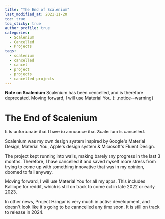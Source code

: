 ```yaml
---
title: "The End of Scalenium"
last_modified_at: 2021-11-20
toc: true
toc_sticky: true
author_profile: true
categories:
  - Scalenium
  - Cancelled
  - Projects
tags:
  - scalenium
  - cancelled
  - cancel
  - project
  - projects
  - cancelled-projects
---
```


**Note on Scalenium** Scalenium has been cencelled, and is therefore deprecated. Moving forward, I will use Material You.
{: .notice--warning}

# The End of Scalenium

It is unfortunate that I have to announce that Scalenium is cancelled.

Scalenium was my own design system inspired by Google's Material Design, Material You, Apple's design system & Microsoft's Fluent Design.

The project kept running into walls, making barely any progress in the last 3 months. Therefore, I have cancelled it and saved myself more stress from trying to come up with something innovative that was in my opinion, doomed to fail anyway.

Moving forward, I will use Material You for all my apps. This includes Kalliope for reddit, which is still on track to come out in late 2022 or early 2023.



In other news, Project Hangar is very much in active development, and doesn't look like it's going to be canncelled any time soon. It is still on track to release in 2024.
